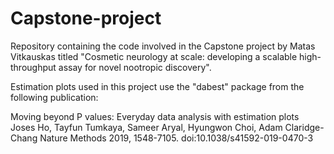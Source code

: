 # Capstone-project
Repository containing the code involved in the Capstone project by Matas Vitkauskas titled "Cosmetic neurology at scale: developing a scalable high-throughput assay for novel nootropic discovery".

Estimation plots used in this project use the "dabest" package from the following publication: 

Moving beyond P values: Everyday data analysis with estimation plots Joses Ho, Tayfun Tumkaya, Sameer Aryal, Hyungwon Choi, Adam Claridge-Chang
Nature Methods 2019, 1548-7105. doi:10.1038/s41592-019-0470-3
